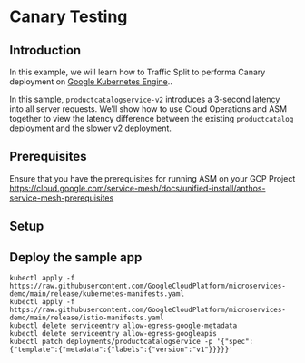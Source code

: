 # Canary Testing 

## Introduction 
In this example, we will learn how to Traffic Split to performa Canary deployment on [Google Kubernetes Engine](https://cloud.google.com/kubernetes-engine/)..

In this sample, `productcatalogservice-v2` introduces a 3-second
[latency](https://github.com/GoogleCloudPlatform/microservices-demo/tree/main/src/productcatalogservice#latency-injection) into all server requests. We’ll show how to use Cloud Operations and ASM together to
view the latency difference between the existing `productcatalog` deployment and the slower v2 deployment.

## Prerequisites 
Ensure that you have the prerequisites for running ASM on your GCP Project
https://cloud.google.com/service-mesh/docs/unified-install/anthos-service-mesh-prerequisites
## Setup


## Deploy the sample app
```
kubectl apply -f https://raw.githubusercontent.com/GoogleCloudPlatform/microservices-demo/main/release/kubernetes-manifests.yaml
kubectl apply -f https://raw.githubusercontent.com/GoogleCloudPlatform/microservices-demo/main/release/istio-manifests.yaml
kubectl delete serviceentry allow-egress-google-metadata
kubectl delete serviceentry allow-egress-googleapis
kubectl patch deployments/productcatalogservice -p '{"spec":{"template":{"metadata":{"labels":{"version":"v1"}}}}}'
```
